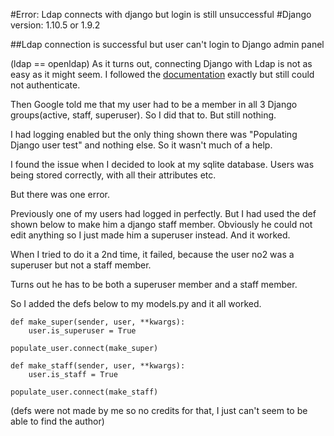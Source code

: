 #Error: Ldap connects with django but login is still unsuccessful
#Django version: 1.10.5 or 1.9.2

##Ldap connection is successful but user can't login to Django admin panel

(ldap == openldap)
As it turns out, connecting Django with Ldap is not as easy as it might seem.
I followed the [documentation](https://pythonhosted.org/django-auth-ldap/index.html) exactly but still could not authenticate.

Then Google told me that my user had to be a member in all 3 Django groups(active, staff, superuser).
So I did that to.
But still nothing.

I had logging enabled but the only thing shown there was "Populating Django user test" and nothing else. So it wasn't much of a help.

I found the issue when I decided to look at my sqlite database. 
Users was being stored correctly, with all their attributes etc. 

But there was one error.

Previously one of my users had logged in perfectly. But I had used the def shown below to make him a django staff member.
Obviously he could not edit anything so I just made him a superuser instead. And it worked. 

When I tried to do it a 2nd time, it failed, because the user no2 was a superuser but not a staff member. 

Turns out he has to be both a superuser member and a staff member.

So I added the defs below to my models.py and it all worked.

```
def make_super(sender, user, **kwargs): 
    user.is_superuser = True 

populate_user.connect(make_super)
```

```
def make_staff(sender, user, **kwargs):
    user.is_staff = True

populate_user.connect(make_staff)
```
(defs were not made by me so no credits for that, I just can't seem to be able to find the author)
